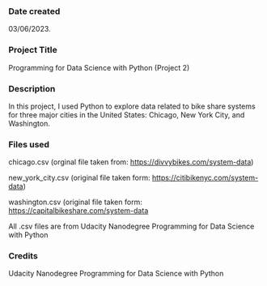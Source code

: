 ### Date created
03/06/2023.

### Project Title
Programming for Data Science with Python (Project 2)

### Description
In this project, I used Python to explore data related to bike share systems for three major cities in the United States: Chicago, New York City, and Washington.

### Files used
chicago.csv (orginal file taken from: https://divvybikes.com/system-data)

new_york_city.csv (original file taken form: https://citibikenyc.com/system-data)

washington.csv (original file taken form: https://capitalbikeshare.com/system-data

All .csv files are from Udacity Nanodegree Programming for Data Science with Python

### Credits
Udacity Nanodegree Programming for Data Science with Python